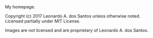 My homepage.

Copyright (c) 2017 Leonardo A. dos Santos unless otherwise noted. Licensed partially under MIT License.

Images are not licensed and are proprietary of Leonardo A. dos Santos.